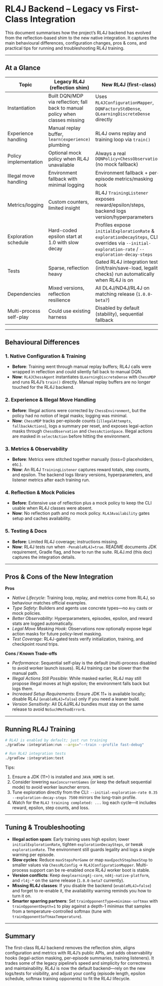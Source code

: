 # RL4J Backend – Legacy vs First-Class Integration

This document summarises how the project’s RL4J backend has evolved from the
reflection-based shim to the new native integration. It captures the main
behavioural differences, configuration changes, pros & cons, and practical tips
for running and troubleshooting RL4J training.

---

## At a Glance

| Topic | Legacy RL4J (reflection shim) | New RL4J (first-class) |
|-------|--------------------------------|------------------------|
| Instantiation | Built DQN/MDP via reflection; fall back to manual policy when classes missing | Uses `RL4JConfigurationMapper`, `DQNFactoryStdDense`, `QLearningDiscreteDense` directly |
| Experience handling | Manual replay buffer, `learn(experience)` plumbing | RL4J owns replay and training loop via `train()` |
| Policy implementation | Optional mock policy when RL4J unavailable | Always a real `DQNPolicy<ChessObservation>` (no mock fallback) |
| Illegal move handling | Environment fallback with minimal logging | Environment fallback + per-episode metrics/masking hook |
| Metrics/logging | Custom counters, limited insight | RL4J `TrainingListener` exposes reward/epsilon/steps, backend logs version/hyperparameters |
| Exploration schedule | Hard-coded epsilon start at 1.0 with slow decay | Profiles expose `initialExplorationRate` & `explorationDecaySteps`, CLI overrides via `--initial-exploration-rate` / `--exploration-decay-steps` |
| Tests | Sparse, reflection heavy | Gated RL4J integration tests (init/train/save-load, legality checks) run automatically when RL4J is on |
| Dependencies | Mixed versions, reflection resilience | All DL4J/ND4J/RL4J on matching release (`1.0.0-beta7`) |
| Multi-process self-play | Could use existing harness | Disabled by default (stability), sequential fallback |

---

## Behavioural Differences

### 1. Native Configuration & Training
- **Before**: Training went through manual replay buffers; RL4J calls were wrapped
  in reflection and could silently fall back to manual DQN.
- **Now**: `RL4JChessAgent` instantiates `QLearningDiscreteDense` with
  `ChessMDP` and runs RL4J’s `train()` directly. Manual replay buffers are no
  longer touched for the RL4J backend.

### 2. Experience & Illegal Move Handling
- **Before**: Illegal actions were corrected by `ChessEnvironment`, but the
  policy had no notion of legal masks; logging was minimal.
- **Now**: `ChessMDP` tracks per-episode counts (`illegalAttempts`, `fallbackActions`), logs a summary per reset, and exposes legal-action masks through `ChessObservation` and `ChessActionSpace`. Illegal actions are masked in `selectAction` before hitting the environment.

### 3. Metrics & Observability
- **Before**: Metrics were stitched together manually (loss=0 placeholders, etc.).
- **Now**: An RL4J `TrainingListener` captures reward totals, step counts, and
  epsilon. The backend logs library versions, hyperparameters, and listener
  metrics after each training run.

### 4. Reflection & Mock Policies
- **Before**: Extensive use of reflection plus a mock policy to keep the CLI
  usable when RL4J classes were absent.
- **Now**: No reflection path and no mock policy. `RL4JAvailability` gates setup
  and caches availability.

### 5. Testing & Docs
- **Before**: Limited RL4J coverage; instructions missing.
- **Now**: RL4J tests run when `-PenableRL4J=true`. README documents JDK
  requirement, Gradle flag, and how to run the suite. RL4J.md (this doc) captures
  the integration details.

---

## Pros & Cons of the New Integration

**Pros**
- *Native Lifecycle*: Training loop, replay, and metrics come from RL4J, so
  behaviour matches official examples.
- *Type Safety*: Builders and agents use concrete types—no `Any` casts or mock
  policies.
- *Better Observability*: Hyperparameters, episodes, epsilon, and reward stats
  are logged automatically.
- *Legal Move Masking Hook*: Observations now optionally expose legal action
  masks for future policy-level masking.
- *Test Coverage*: RL4J-gated tests verify initialization, training, and
  checkpoint round trips.

**Cons / Known Trade-offs**
- *Performance*: Sequential self-play is the default (multi-process disabled to
  avoid worker launch issues). RL4J training can be slower than the manual path.
- *Illegal Actions Still Possible*: While masked earlier, RL4J may still propose
  illegal moves at high epsilon; the environment falls back but logs them.
- *Increased Setup Requirements*: Ensure JDK 11+ is available locally; disable RL4J (`enableRL4J=false`) only if you need a leaner build.
- *Version Sensitivity*: All DL4J/RL4J bundles must stay on the same release to
  avoid `NoSuchMethodError`s.

---

## Running RL4J Training

```bash
# RL4J is enabled by default; just run training
./gradlew :integration:run --args="--train --profile fast-debug"

# Run RL4J integration tests
./gradlew :integration:test
```

Tips:
1. Ensure a JDK (11+) is installed and `JAVA_HOME` is set.
2. Consider lowering `maxConcurrentGames` (or keep the default sequential mode) to
   avoid worker launcher errors.
3. Tune exploration directly from the CLI: `--initial-exploration-rate 0.35 --exploration-decay-steps 7500` mirrors the long-train profile.
4. Watch for the `RL4J training completed: ...` log each cycle—it includes reward,
   epsilon, step counts, and loss.

---

## Tuning & Troubleshooting

- **Illegal action spam**: Early training uses high epsilon; lower
  `initialExplorationRate`, tighten `explorationDecaySteps`, or tweak `explorationRate`.
  The environment still guards legality and logs a single warning per episode.
- **Slow cycles**: Reduce `maxStepsPerGame` or map `maxEpochStep`/`maxStep` to
  smaller values via `ChessRLConfig` → `RL4JConfigurationMapper`. Multi-process
  support can be re-enabled once RL4J worker boot is stable.
- **Version conflicts**: Keep `deeplearning4j-core`, `nd4j-native-platform`, and
  `rl4j-*` on the same release (`1.0.0-beta7` currently).
- **Missing RL4J classes**: If you disable the backend (`enableRL4J=false`) and
  forget to re-enable it, the availability warning reminds you how to turn it on.
- **Smarter sparring partners**: Set `trainOpponentType=minimax-softmax` with
  `trainOpponentDepth=1` to play against a depth-1 minimax that samples from a
  temperature-controlled softmax (tune with `trainOpponentSoftmaxTemperature`).

---

## Summary

The first-class RL4J backend removes the reflection shim, aligns configuration
and metrics with RL4J’s public APIs, and adds observability hooks (legal-action
masking, per-episode summaries, training listeners). It trades some of the legacy
pipeline’s speed and simplicity for correctness and maintainability. RL4J is now
the default backend—rely on the new logs/tests for visibility, and adjust your
config (episode length, epsilon schedule, softmax training opponents) to fit the
RL4J lifecycle.
